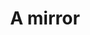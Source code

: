 ---
pid: ch390
title: A mirror
location_transcription: 
coordinates: "[-75.163014839624, 39.952319504917]"
zipcode: 
gen_neighborhood: 
neighborhood: 
outside_phl: 
age: '10'
age_range: 6-13
instagram: 
image_file_name: ch_390.jpg
proposal_transcription: 
topic: 
topic_summary: 
type: 
keywords_other: 
credit: 
image_labels: A mirror
twitter: 
facebook: 
permalink: "/monuments/ch390/"
layout: item-page
---